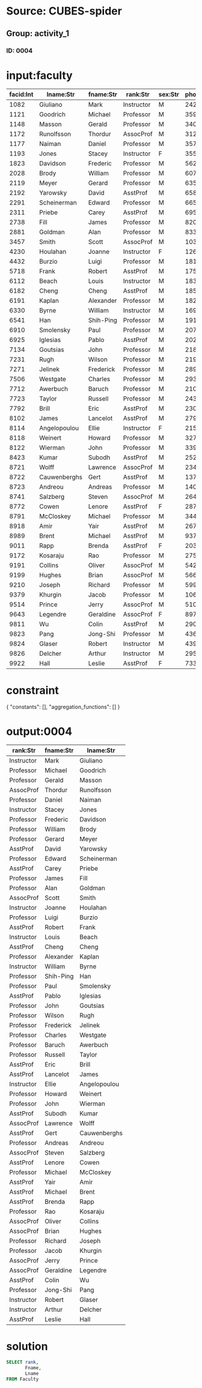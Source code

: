 # Source: CUBES-spider
## Group: activity_1
### ID: 0004

# input:faculty

| facid:Int | lname:Str | fname:Str | rank:Str | sex:Str | phone:Int | room:Str | building:Str |
|---|---|---|---|---|---|---|---|
| 1082 | Giuliano | Mark | Instructor | M | 2424 | 224 | NEB |
| 1121 | Goodrich | Michael | Professor | M | 3593 | 219 | NEB |
| 1148 | Masson | Gerald | Professor | M | 3402 | 224B | NEB |
| 1172 | Runolfsson | Thordur | AssocProf | M | 3121 | 119 | Barton |
| 1177 | Naiman | Daniel | Professor | M | 3571 | 288 | Krieger |
| 1193 | Jones | Stacey | Instructor | F | 3550 | 224 | NEB |
| 1823 | Davidson | Frederic | Professor | M | 5629 | 119 | Barton |
| 2028 | Brody | William | Professor | M | 6073 | 119 | Barton |
| 2119 | Meyer | Gerard | Professor | M | 6350 | 119 | Barton |
| 2192 | Yarowsky | David | AsstProf | M | 6587 | 324 | NEB |
| 2291 | Scheinerman | Edward | Professor | M | 6654 | 288 | Krieger |
| 2311 | Priebe | Carey | AsstProf | M | 6953 | 288 | Krieger |
| 2738 | Fill | James | Professor | M | 8209 | 288 | Krieger |
| 2881 | Goldman | Alan | Professor | M | 8335 | 288 | Krieger |
| 3457 | Smith | Scott | AssocProf | M | 1035 | 318 | NEB |
| 4230 | Houlahan | Joanne | Instructor | F | 1260 | 328 | NEB |
| 4432 | Burzio | Luigi | Professor | M | 1813 | 288 | Krieger |
| 5718 | Frank | Robert | AsstProf | M | 1751 | 288 | Krieger |
| 6112 | Beach | Louis | Instructor | M | 1838 | 207 | NEB |
| 6182 | Cheng | Cheng | AsstProf | M | 1856 | 288 | Krieger |
| 6191 | Kaplan | Alexander | Professor | M | 1825 | 119 | Barton |
| 6330 | Byrne | William | Instructor | M | 1691 | 119 | Barton |
| 6541 | Han | Shih-Ping | Professor | M | 1914 | 288 | Krieger |
| 6910 | Smolensky | Paul | Professor | M | 2072 | 288 | Krieger |
| 6925 | Iglesias | Pablo | AsstProf | M | 2021 | 119 | Barton |
| 7134 | Goutsias | John | Professor | M | 2184 | 119 | Barton |
| 7231 | Rugh | Wilson | Professor | M | 2191 | 119 | Barton |
| 7271 | Jelinek | Frederick | Professor | M | 2890 | 119 | Barton |
| 7506 | Westgate | Charles | Professor | M | 2932 | 119 | Barton |
| 7712 | Awerbuch | Baruch | Professor | M | 2105 | 220 | NEB |
| 7723 | Taylor | Russell | Professor | M | 2435 | 317 | NEB |
| 7792 | Brill | Eric | AsstProf | M | 2303 | 324B | NEB |
| 8102 | James | Lancelot | AsstProf | M | 2792 | 288 | Krieger |
| 8114 | Angelopoulou | Ellie | Instructor | F | 2152 | 316 | NEB |
| 8118 | Weinert | Howard | Professor | M | 3272 | 119 | Barton |
| 8122 | Wierman | John | Professor | M | 3392 | 288 | Krieger |
| 8423 | Kumar | Subodh | AsstProf | M | 2522 | 218 | NEB |
| 8721 | Wolff | Lawrence | AssocProf | M | 2342 | 316 | NEB |
| 8722 | Cauwenberghs | Gert | AsstProf | M | 1372 | 119 | Barton |
| 8723 | Andreou | Andreas | Professor | M | 1402 | 119 | Barton |
| 8741 | Salzberg | Steven | AssocProf | M | 2641 | 324A | NEB |
| 8772 | Cowen | Lenore | AsstProf | F | 2870 | 288 | Krieger |
| 8791 | McCloskey | Michael | Professor | M | 3440 | 288 | Krieger |
| 8918 | Amir | Yair | AsstProf | M | 2672 | 308 | NEB |
| 8989 | Brent | Michael | AsstProf | M | 9373 | 288 | Krieger |
| 9011 | Rapp | Brenda | AsstProf | F | 2032 | 288 | Krieger |
| 9172 | Kosaraju | Rao | Professor | M | 2757 | 319 | NEB |
| 9191 | Collins | Oliver | AssocProf | M | 5427 | 119 | Barton |
| 9199 | Hughes | Brian | AssocProf | M | 5666 | 119 | Barton |
| 9210 | Joseph | Richard | Professor | M | 5996 | 119 | Barton |
| 9379 | Khurgin | Jacob | Professor | M | 1060 | 119 | Barton |
| 9514 | Prince | Jerry | AssocProf | M | 5106 | 119 | Barton |
| 9643 | Legendre | Geraldine | AssocProf | F | 8972 | 288 | Krieger |
| 9811 | Wu | Colin | AsstProf | M | 2906 | 288 | Krieger |
| 9823 | Pang | Jong-Shi | Professor | M | 4366 | 288 | Krieger |
| 9824 | Glaser | Robert | Instructor | M | 4396 | 119 | Barton |
| 9826 | Delcher | Arthur | Instructor | M | 2956 | 329 | NEB |
| 9922 | Hall | Leslie | AsstProf | F | 7332 | 288 | Krieger |

# constraint

{
  "constants": [],
  "aggregation_functions": []
}

# output:0004

| rank:Str | fname:Str | lname:Str |
|---|---|---|
| Instructor | Mark | Giuliano |
| Professor | Michael | Goodrich |
| Professor | Gerald | Masson |
| AssocProf | Thordur | Runolfsson |
| Professor | Daniel | Naiman |
| Instructor | Stacey | Jones |
| Professor | Frederic | Davidson |
| Professor | William | Brody |
| Professor | Gerard | Meyer |
| AsstProf | David | Yarowsky |
| Professor | Edward | Scheinerman |
| AsstProf | Carey | Priebe |
| Professor | James | Fill |
| Professor | Alan | Goldman |
| AssocProf | Scott | Smith |
| Instructor | Joanne | Houlahan |
| Professor | Luigi | Burzio |
| AsstProf | Robert | Frank |
| Instructor | Louis | Beach |
| AsstProf | Cheng | Cheng |
| Professor | Alexander | Kaplan |
| Instructor | William | Byrne |
| Professor | Shih-Ping | Han |
| Professor | Paul | Smolensky |
| AsstProf | Pablo | Iglesias |
| Professor | John | Goutsias |
| Professor | Wilson | Rugh |
| Professor | Frederick | Jelinek |
| Professor | Charles | Westgate |
| Professor | Baruch | Awerbuch |
| Professor | Russell | Taylor |
| AsstProf | Eric | Brill |
| AsstProf | Lancelot | James |
| Instructor | Ellie | Angelopoulou |
| Professor | Howard | Weinert |
| Professor | John | Wierman |
| AsstProf | Subodh | Kumar |
| AssocProf | Lawrence | Wolff |
| AsstProf | Gert | Cauwenberghs |
| Professor | Andreas | Andreou |
| AssocProf | Steven | Salzberg |
| AsstProf | Lenore | Cowen |
| Professor | Michael | McCloskey |
| AsstProf | Yair | Amir |
| AsstProf | Michael | Brent |
| AsstProf | Brenda | Rapp |
| Professor | Rao | Kosaraju |
| AssocProf | Oliver | Collins |
| AssocProf | Brian | Hughes |
| Professor | Richard | Joseph |
| Professor | Jacob | Khurgin |
| AssocProf | Jerry | Prince |
| AssocProf | Geraldine | Legendre |
| AsstProf | Colin | Wu |
| Professor | Jong-Shi | Pang |
| Instructor | Robert | Glaser |
| Instructor | Arthur | Delcher |
| AsstProf | Leslie | Hall |

# solution

```sql
SELECT rank,
       Fname,
       Lname
FROM Faculty
```
